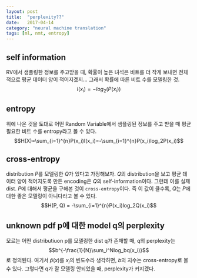 ```yaml
---
layout: post
title:  "perplexity??"
date:   2017-04-14
category: "neural machine translation"
tags: [ml, nmt, entropy]
---
```


## self information

RV에서 샘플링한 정보를 주고받을 때, 확률이 높은 녀석은 비트를 더 작게 보내면 전체적으로 평균 데이터 양이 적어지겠지... 그래서 확률에 따른 비트 수를 모델링한 것.
$$I(x_i) = -log_2(P(x_i))$$

## entropy

위에 나온 것을 토대로 어떤 Random Variable에서 샘플링된 정보를 주고 받을 때 평균 필요한 비트 수를 entropy라고 볼 수 있다.
$$H(X)=\sum_{i=1}^{n}P(x_i)I(x_i)=-\sum_{i=1}^{n}P(x_i)log_2P(x_i)$$

## cross-entropy

distribution $P$를 모델링한 $Q$가 있다고 가정해보자. $Q$의 distribution을 보고 평균 데이터 양이 적어지도록 만든 encoding은 $Q$의 self-information이다. 그런데 이를 실제 dist. $P$에 대해서 평균을 구해본 것이 `cross-entropy`이다. 즉 이 값이 클수록, $Q$는 $P$에 대한 좋은 모델링이 아니다라고 볼 수 있다.
$$H(P, Q) = -\sum_{i=1}^{n}P(x_i)log_2Q(x_i)$$

## unknown pdf p에 대한 model q의 perplexity

모르는 어떤 distributiuon p를 모델링한 dist q가 존재할 때, q의 perplexity는
$$b^{-\frac{1}{N}\sum_i^Nlog_bq(x_i)}$$
로 정의된다. 
여기서 $\hat{p}(x)$를 $x_i$의 빈도수라 생각하면, $b$의 지수는 cross-entropy로 볼 수 있다. 그렇다면 q가 잘 모델링 안되었을 때, perplexity가 커지겠다.